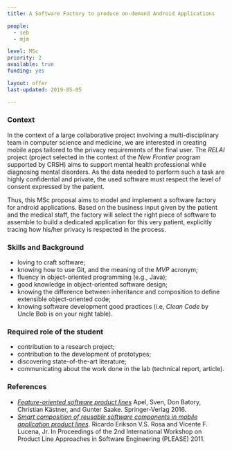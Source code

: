 ```yaml
---
title: A Software Factory to produce on-demand Android Applications

people:
  - seb
  - mjm

level: MSc
priority: 2
available: true
funding: yes

layout: offer
last-updated: 2019-05-05

---
```


### Context

In the context of a large collaborative project involving a multi-disciplinary team in computer science and medicine, we are interested in creating mobile apps tailored to the privacy requirements of the final user. The _RELAI_ project (project selected in the context of the _New Frontier_ program supported by CRSH) aims to support mental health professional while diagnosing mental disorders. As the data needed to perform such a task are highly confidential and private, the used software must respect the level of consent expressed by the patient.

Thus, this MSc proposal aims to model and implement a software factory for android applications. Based on the business input given by the patient and the medical staff, the factory will select the right piece of software to assemble to build a dedicated application for this very patient, explicitly tracing how his/her privacy is respected in the process.

### Skills and Background

  - loving to craft software;
  - knowing how to use Git, and the meaning of the _MVP_ acronym;
  - fluency in object-oriented programming (e.g., Java);
  - good knowledge in object-oriented software design;
  - knowing the difference between inheritance and composition to define extensible object-oriented code;
  - knowing software development good practices (i.e, _Clean Code_ by Uncle Bob is on your night table).


### Required role of the student

  - contribution to a research project;
  - contribution to the development of prototypes;
  - discovering state-of-the-art literature;
  - communicating about the work done in the lab (technical report, article).

### References

  - _[Feature-oriented software product lines](https://link.springer.com/content/pdf/10.1007/978-3-642-37521-7.pdf)_ Apel, Sven, Don Batory, Christian Kästner, and Gunter Saake. Springer-Verlag 2016.
  - _[Smart composition of reusable software components in mobile application product lines](https://dl.acm.org/citation.cfm?id=1985496)_. Ricardo Erikson V.S. Rosa and Vicente F. Lucena, Jr. In Proceedings of the 2nd International Workshop on Product Line Approaches in Software Engineering (PLEASE) 2011.
